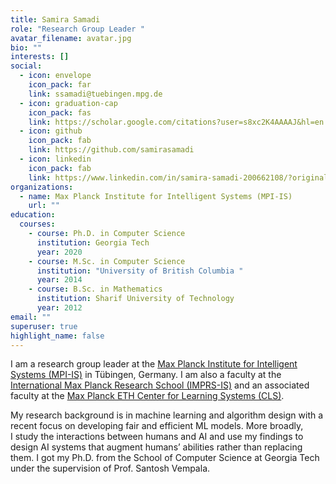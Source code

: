 ```yaml
---
title: Samira Samadi
role: "Research Group Leader "
avatar_filename: avatar.jpg
bio: ""
interests: []
social:
  - icon: envelope
    icon_pack: far
    link: ssamadi@tuebingen.mpg.de
  - icon: graduation-cap
    icon_pack: fas
    link: https://scholar.google.com/citations?user=s8xc2K4AAAAJ&hl=en
  - icon: github
    icon_pack: fab
    link: https://github.com/samirasamadi
  - icon: linkedin
    icon_pack: fab
    link: https://www.linkedin.com/in/samira-samadi-200662108/?originalSubdomain=de
organizations:
  - name: Max Planck Institute for Intelligent Systems (MPI-IS)
    url: ""
education:
  courses:
    - course: Ph.D. in Computer Science
      institution: Georgia Tech
      year: 2020
    - course: M.Sc. in Computer Science
      institution: "University of British Columbia "
      year: 2014
    - course: B.Sc. in Mathematics
      institution: Sharif University of Technology
      year: 2012
email: ""
superuser: true
highlight_name: false
---
```

I am a research group leader at the [Max Planck Institute for Intelligent Systems (MPI-IS)](https://www.google.com/url?q=https%3A%2F%2Fis.mpg.de%2F&sa=D&sntz=1&usg=AFQjCNFrstHcUh0FMUL7vMKjvx4tL9sGKA) in Tübingen, Germany. I am also a faculty at the [International Max Planck Research School (IMPRS-IS)](https://imprs.is.mpg.de/) and an associated faculty at the [Max Planck ETH Center for Learning Systems (CLS)](https://learning-systems.org/).

My research background is in machine learning and algorithm design with a recent focus on developing fair and efficient ML models. More broadly, I study the interactions between humans and AI and use my findings to design AI systems that augment humans’ abilities rather than replacing them. I got my Ph.D. from the School of Computer Science at Georgia Tech under the supervision of Prof. Santosh Vempala.